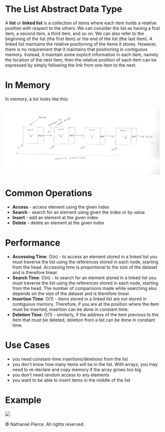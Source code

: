 
<h1>The List Abstract Data Type</h1>

<p>A <strong>list</strong> or <strong>linked list</strong> is a collection of items where each item holds a relative position with respect to the others. We can consider the list as having a first item, a second item, a third item, and so on. We can also refer to the beginning of the list (the first item) or the end of the list (the last item). A linked list maintains the relative positioning of the items it stores. However, there is no requirement that it maintains that positioning in contiguous memory. Instead, it maintain some explicit information in each item, namely the location of the next item, then the relative position of each item can be expressed by simply following the link from one item to the next.</p>

<h1>In Memory</h1>
<p>In memory, a list looks like this:</p>
<img src="img/list.png" width="500">

<h1>Common Operations</h1>

<ul>
  <li><strong>Access</strong> - access element using the given index
  <li><strong>Search</strong> - search for an element using given the index or by value
  <li><strong>Insert</strong> - add an element at the given index
  <li><strong>Delete</strong> - delete an element at the given index
</ul>

<h1>Performance</h1>

<ul>
  <li><strong>Accessing Time</strong>: O(n) - to access an element stored in a linked list you must traverse the list using the references stored in each node, starting from the head. Accessing time is proportional to the size of the dataset and is therefore linear.
  <li><strong>Search Time</strong>: O(n) - to search for an element stored in a linked list you must traverse the list using the references stored in each node, starting from the head. The number of comparisons made while searching also depends on the size of the dataset and is therefore linear.
  <li><strong>Insertion Time</strong>: O(1) - items stored in a linked list are not stored in contiguous memory. Therefore, if you are at the position where the item must be inserted, insertion can be done in constant time.
  <li><strong>Deletion Time</strong>: O(1) - similarly, if the address of the item previous to the item that must be deleted, deletion from a list can be done in constant time.
</ul>

<h1>Use Cases</h1>

<ul>
  <li> you need constant-time insertions/deletions from the list
  <li> you don't know how many items will be in the list. With arrays, you may need to re-declare and copy memory if the array grows too big
  <li> you don't need random access to any elements
  <li> you want to be able to insert items in the middle of the list
</ul>

<h1>Example</h1>

![](gif/x.gif)


<p>&copy; Nathaniel Pierce. All rights reserved.</p>

